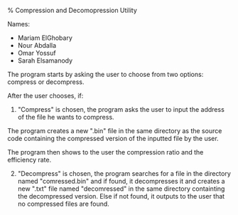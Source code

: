 % Compression and Decomopression Utility

Names:
* Mariam ElGhobary
* Nour Abdalla
* Omar Yossuf
* Sarah Elsamanody

The program starts by asking the user to choose from two options: compress or decompress.

After the user chooses, if:

1. "Compress" is chosen, the program asks the user to input the address of the file he wants to compress.

The program creates a new ".bin" file in the same directory as the source code containing the compressed version of the inputted file by the user.

The program then shows to the user the compression ratio and the efficiency rate.

2. "Decompress" is chosen, the program searches for a file in the directory named "comressed.bin" and if found, it decompresses it and creates a new ".txt" file named "decomressed" in the same directory containting the decompressed version. Else if not found, it outputs to the user that no compressed files are found.

